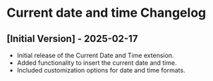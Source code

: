# Current date and time Changelog

## [Initial Version] - 2025-02-17
- Initial release of the Current Date and Time extension.
- Added functionality to insert the current date and time.
- Included customization options for date and time formats.